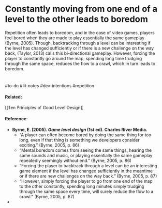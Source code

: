 # Constantly moving from one end of a level to the other leads to boredom 

Repetition often leads to boredom, and in the case of video games, players feel bored when they are made to play essentially the same gameplay (Byrne, 2005). Though, backtracking through a level can be interesting if the level has changed sufficiently or if there is a new challenge on the way back, (Taylor, 2013) calls this bi-directional gameplay. However, forcing the player to constantly go around the map, spending long time trudging through the same space, reduces the flow to a crawl, which in turn leads to boredom.

#
#to-do #lit-notes #dev-intentions #repetition 
#### Related:
[[Ten Principles of Good Level Design]]

#### Reference:
- **Byrne, E. (2005). _Game level design_ (1st ed). Charles River Media.**
	- “A player can often become bored by doing the same thing for too long, even if that thing is something we developers consider exciting.” (Byrne, 2005, p. 86)
	- “Mental boredom comes from seeing the same things, hearing the same sounds and music, or playing essentially the same gameplay repeatedly seemingly without end.” (Byrne, 2005, p. 86)
	- “Forcing the player to backtrack through a level can be an interesting game element if the level has changed sufficiently in the meantime or if there are new challenges on the way back.” (Byrne, 2005, p. 87)
	- “However, simply forcing the player to go from one end of the map to the other constantly, spending long minutes simply trudging through the same space every time, will surely reduce the flow to a crawl.” (Byrne, 2005, p. 87)
- 